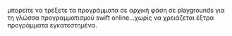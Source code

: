 μπορείτε να τρέξετε τα προγράμματα σε αρχική φάση σε playgrounds για τη γλώσσα προγραμματισμού swift online...χωρίς να χρειάζεται έξτρα προγράμματα εγκατεστημένα. 
